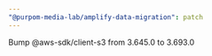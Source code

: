 ```yaml
---
"@purpom-media-lab/amplify-data-migration": patch
---
```


Bump @aws-sdk/client-s3 from 3.645.0 to 3.693.0

